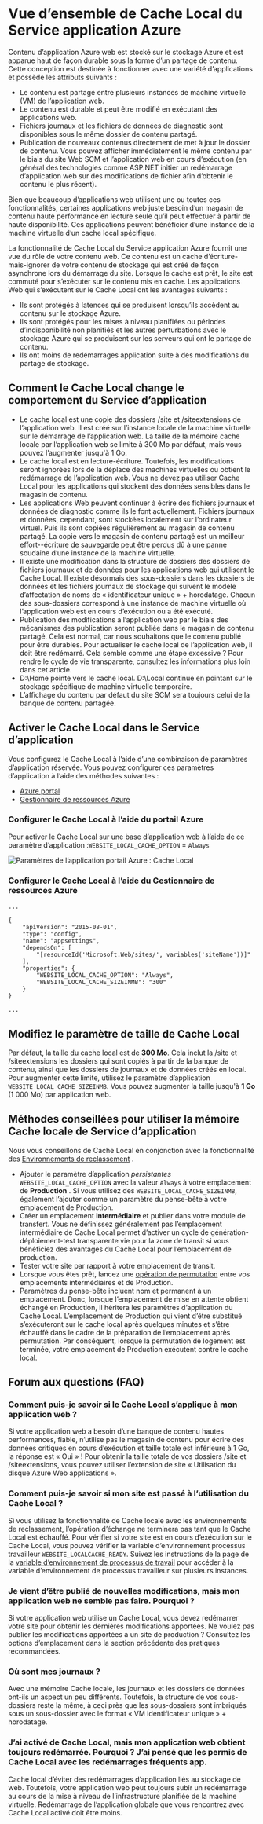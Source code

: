 <properties
   pageTitle="Vue d’ensemble de Cache Local du Service application Azure | Microsoft Azure"
   description="Cet article explique comment activer, redimensionner et interroger l’état de la fonctionnalité de Cache Local du Service application Azure"
   services="app-service"
   documentationCenter="app-service"
   authors="SyntaxC4"
   manager="yochayk"
   editor=""
   tags="optional"
   keywords=""/>

<tags
   ms.service="app-service"
   ms.devlang="multiple"
   ms.topic="article"
   ms.tgt_pltfrm="na"
   ms.workload="na"
   ms.date="03/04/2016"
   ms.author="cfowler"/>

# <a name="azure-app-service-local-cache-overview"></a>Vue d’ensemble de Cache Local du Service application Azure

Contenu d’application Azure web est stocké sur le stockage Azure et est apparue haut de façon durable sous la forme d’un partage de contenu. Cette conception est destinée à fonctionner avec une variété d’applications et possède les attributs suivants :  

* Le contenu est partagé entre plusieurs instances de machine virtuelle (VM) de l’application web.
* Le contenu est durable et peut être modifié en exécutant des applications web.
* Fichiers journaux et les fichiers de données de diagnostic sont disponibles sous le même dossier de contenu partagé.
* Publication de nouveaux contenus directement de met à jour le dossier de contenu. Vous pouvez afficher immédiatement le même contenu par le biais du site Web SCM et l’application web en cours d’exécution (en général des technologies comme ASP.NET initier un redémarrage d’application web sur des modifications de fichier afin d’obtenir le contenu le plus récent).

Bien que beaucoup d’applications web utilisent une ou toutes ces fonctionnalités, certaines applications web juste besoin d’un magasin de contenu haute performance en lecture seule qu’il peut effectuer à partir de haute disponibilité. Ces applications peuvent bénéficier d’une instance de la machine virtuelle d’un cache local spécifique.

La fonctionnalité de Cache Local du Service application Azure fournit une vue du rôle de votre contenu web. Ce contenu est un cache d’écriture-mais-ignorer de votre contenu de stockage qui est créé de façon asynchrone lors du démarrage du site. Lorsque le cache est prêt, le site est commuté pour s’exécuter sur le contenu mis en cache. Les applications Web qui s’exécutent sur le Cache Local ont les avantages suivants :

* Ils sont protégés à latences qui se produisent lorsqu’ils accèdent au contenu sur le stockage Azure.
* Ils sont protégés pour les mises à niveau planifiées ou périodes d’indisponibilité non planifiés et les autres perturbations avec le stockage Azure qui se produisent sur les serveurs qui ont le partage de contenu.
* Ils ont moins de redémarrages application suite à des modifications du partage de stockage.

## <a name="how-local-cache-changes-the-behavior-of-app-service"></a>Comment le Cache Local change le comportement du Service d’application

* Le cache local est une copie des dossiers /site et /siteextensions de l’application web. Il est créé sur l’instance locale de la machine virtuelle sur le démarrage de l’application web. La taille de la mémoire cache locale par l’application web se limite à 300 Mo par défaut, mais vous pouvez l’augmenter jusqu'à 1 Go.
* Le cache local est en lecture-écriture. Toutefois, les modifications seront ignorées lors de la déplace des machines virtuelles ou obtient le redémarrage de l’application web. Vous ne devez pas utiliser Cache Local pour les applications qui stockent des données sensibles dans le magasin de contenu.
* Les applications Web peuvent continuer à écrire des fichiers journaux et données de diagnostic comme ils le font actuellement. Fichiers journaux et données, cependant, sont stockées localement sur l’ordinateur virtuel. Puis ils sont copiées régulièrement au magasin de contenu partagé. La copie vers le magasin de contenu partagé est un meilleur effort--écriture de sauvegarde peut être perdus dû à une panne soudaine d’une instance de la machine virtuelle.
* Il existe une modification dans la structure de dossiers des dossiers de fichiers journaux et de données pour les applications web qui utilisent le Cache Local. Il existe désormais des sous-dossiers dans les dossiers de données et les fichiers journaux de stockage qui suivent le modèle d’affectation de noms de « identificateur unique » + horodatage. Chacun des sous-dossiers correspond à une instance de machine virtuelle où l’application web est en cours d’exécution ou a été exécuté.  
* Publication des modifications à l’application web par le biais des mécanismes des publication seront publiée dans le magasin de contenu partagé. Cela est normal, car nous souhaitons que le contenu publié pour être durables. Pour actualiser le cache local de l’application web, il doit être redémarré. Cela semble comme une étape excessive ? Pour rendre le cycle de vie transparente, consultez les informations plus loin dans cet article.
* D:\Home pointe vers le cache local. D:\Local continue en pointant sur le stockage spécifique de machine virtuelle temporaire.
* L’affichage du contenu par défaut du site SCM sera toujours celui de la banque de contenu partagée.

## <a name="enable-local-cache-in-app-service"></a>Activer le Cache Local dans le Service d’application

Vous configurez le Cache Local à l’aide d’une combinaison de paramètres d’application réservée. Vous pouvez configurer ces paramètres d’application à l’aide des méthodes suivantes :

* [Azure portal](#Configure-Local-Cache-Portal)
* [Gestionnaire de ressources Azure](#Configure-Local-Cache-ARM)

### <a name="configure-local-cache-by-using-the-azure-portal"></a>Configurer le Cache Local à l’aide du portail Azure
<a name="Configure-Local-Cache-Portal"></a>

Pour activer le Cache Local sur une base d’application web à l’aide de ce paramètre d’application :`WEBSITE_LOCAL_CACHE_OPTION` = `Always`  

![Paramètres de l’application portail Azure : Cache Local](media/app-service-local-cache/app-service-local-cache-configure-portal.png)

### <a name="configure-local-cache-by-using-azure-resource-manager"></a>Configurer le Cache Local à l’aide du Gestionnaire de ressources Azure
<a name="Configure-Local-Cache-ARM"></a>

```
...

{
    "apiVersion": "2015-08-01",
    "type": "config",
    "name": "appsettings",
    "dependsOn": [
        "[resourceId('Microsoft.Web/sites/', variables('siteName'))]"
    ],
    "properties": {
        "WEBSITE_LOCAL_CACHE_OPTION": "Always",
        "WEBSITE_LOCAL_CACHE_SIZEINMB": "300"
    }
}

...
```

## <a name="change-the-size-setting-in-local-cache"></a>Modifiez le paramètre de taille de Cache Local

Par défaut, la taille du cache local est de **300 Mo**. Cela inclut la /site et /siteextensions les dossiers qui sont copiés à partir de la banque de contenu, ainsi que les dossiers de journaux et de données créés en local. Pour augmenter cette limite, utilisez le paramètre d’application `WEBSITE_LOCAL_CACHE_SIZEINMB`. Vous pouvez augmenter la taille jusqu'à **1 Go** (1 000 Mo) par application web.

## <a name="best-practices-for-using-app-service-local-cache"></a>Méthodes conseillées pour utiliser la mémoire Cache locale de Service d’application

Nous vous conseillons de Cache Local en conjonction avec la fonctionnalité des [Environnements de reclassement](../app-service-web/web-sites-staged-publishing.md) .

* Ajouter le paramètre d’application _persistantes_ `WEBSITE_LOCAL_CACHE_OPTION` avec la valeur `Always` à votre emplacement de **Production** . Si vous utilisez des `WEBSITE_LOCAL_CACHE_SIZEINMB`, également l’ajouter comme un paramètre du pense-bête à votre emplacement de Production.
* Créer un emplacement **intermédiaire** et publier dans votre module de transfert. Vous ne définissez généralement pas l’emplacement intermédiaire de Cache Local permet d’activer un cycle de génération-déploiement-test transparente vie pour la zone de transit si vous bénéficiez des avantages du Cache Local pour l’emplacement de production.
*   Tester votre site par rapport à votre emplacement de transit.  
*   Lorsque vous êtes prêt, lancez une [opération de permutation](../app-service-web/web-sites-staged-publishing.md#to-swap-deployment-slots) entre vos emplacements intermédiaires et de Production.  
*   Paramètres du pense-bête incluent nom et permanent à un emplacement. Donc, lorsque l’emplacement de mise en attente obtient échangé en Production, il héritera les paramètres d’application du Cache Local. L’emplacement de Production qui vient d’être substitué s’exécuteront sur le cache local après quelques minutes et s’être échauffé dans le cadre de la préparation de l’emplacement après permutation. Par conséquent, lorsque la permutation de logement est terminée, votre emplacement de Production exécutent contre le cache local.

## <a name="frequently-asked-questions-faq"></a>Forum aux questions (FAQ)

### <a name="how-can-i-tell-if-local-cache-applies-to-my-web-app"></a>Comment puis-je savoir si le Cache Local s’applique à mon application web ?

Si votre application web a besoin d’une banque de contenu hautes performances, fiable, n’utilise pas le magasin de contenu pour écrire des données critiques en cours d’exécution et taille totale est inférieure à 1 Go, la réponse est « Oui » ! Pour obtenir la taille totale de vos dossiers /site et /siteextensions, vous pouvez utiliser l’extension de site « Utilisation du disque Azure Web applications ».  

### <a name="how-can-i-tell-if-my-site-has-switched-to-using-local-cache"></a>Comment puis-je savoir si mon site est passé à l’utilisation du Cache Local ?

Si vous utilisez la fonctionnalité de Cache locale avec les environnements de reclassement, l’opération d’échange ne terminera pas tant que le Cache Local est échauffé. Pour vérifier si votre site est en cours d’exécution sur le Cache Local, vous pouvez vérifier la variable d’environnement processus travailleur `WEBSITE_LOCALCACHE_READY`. Suivez les instructions de la page de la [variable d’environnement de processus de travail](https://github.com/projectkudu/kudu/wiki/Process-Threads-list-and-minidump-gcdump-diagsession#process-environment-variable) pour accéder à la variable d’environnement de processus travailleur sur plusieurs instances.  

### <a name="i-just-published-new-changes-but-my-web-app-does-not-seem-to-have-them-why"></a>Je vient d’être publié de nouvelles modifications, mais mon application web ne semble pas faire. Pourquoi ?

Si votre application web utilise un Cache Local, vous devez redémarrer votre site pour obtenir les dernières modifications apportées. Ne voulez pas publier les modifications apportées à un site de production ? Consultez les options d’emplacement dans la section précédente des pratiques recommandées.

### <a name="where-are-my-logs"></a>Où sont mes journaux ?

Avec une mémoire Cache locale, les journaux et les dossiers de données ont-ils un aspect un peu différents. Toutefois, la structure de vos sous-dossiers reste la même, à ceci près que les sous-dossiers sont imbriqués sous un sous-dossier avec le format « VM identificateur unique » + horodatage.

### <a name="i-have-local-cache-enabled-but-my-web-app-still-gets-restarted-why-is-that-i-thought-local-cache-helped-with-frequent-app-restarts"></a>J’ai activé de Cache Local, mais mon application web obtient toujours redémarrée. Pourquoi ? J’ai pensé que les permis de Cache Local avec les redémarrages fréquents app.

Cache local d’éviter des redémarrages d’application liés au stockage de web. Toutefois, votre application web peut toujours subir un redémarrage au cours de la mise à niveau de l’infrastructure planifiée de la machine virtuelle. Redémarrage de l’application globale que vous rencontrez avec Cache Local activé doit être moins.
